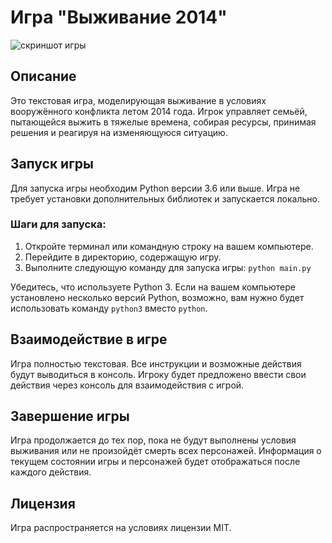# Игра "Выживание 2014"
![скриншот игры](https://github.com/megamen932/RocketSummer/blob/main/img.png?raw=true)
## Описание
Это текстовая игра, моделирующая выживание в условиях вооружённого конфликта летом 2014 года. Игрок управляет семьёй, пытающейся выжить в тяжелые времена, собирая ресурсы, принимая решения и реагируя на изменяющуюся ситуацию.

## Запуск игры
Для запуска игры необходим Python версии 3.6 или выше. Игра не требует установки дополнительных библиотек и запускается локально.

### Шаги для запуска:
1. Откройте терминал или командную строку на вашем компьютере.
2. Перейдите в директорию, содержащую игру.
3. Выполните следующую команду для запуска игры:
`python main.py`

Убедитесь, что используете Python 3. Если на вашем компьютере установлено несколько версий Python, возможно, вам нужно будет использовать команду `python3` вместо `python`.

## Взаимодействие в игре
Игра полностью текстовая. Все инструкции и возможные действия будут выводиться в консоль. Игроку будет предложено ввести свои действия через консоль для взаимодействия с игрой.

## Завершение игры
Игра продолжается до тех пор, пока не будут выполнены условия выживания или не произойдёт смерть всех персонажей. Информация о текущем состоянии игры и персонажей будет отображаться после каждого действия.

## Лицензия
Игра распространяется на условиях лицензии MIT.